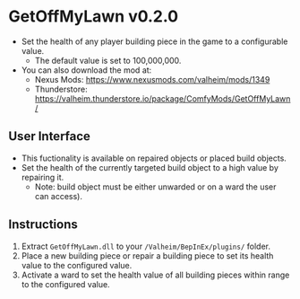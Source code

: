 # GetOffMyLawn v0.2.0

  * Set the health of any player building piece in the game to a configurable value.
    * The default value is set to 100,000,000.
  * You can also download the mod at:
    * Nexus Mods: https://www.nexusmods.com/valheim/mods/1349
    * Thunderstore: https://valheim.thunderstore.io/package/ComfyMods/GetOffMyLawn/

## User Interface

  * This fuctionality is available on repaired objects or placed build objects.
  * Set the health of the currently targeted build object to a high value by repairing it.
    * Note: build object must be either unwarded or on a ward the user can access).

## Instructions

  1. Extract `GetOffMyLawn.dll` to your `/Valheim/BepInEx/plugins/` folder.
  2. Place a new building piece or repair a building piece to set its health value to the configured value.
  3. Activate a ward to set the health value of all building pieces within range to the configured value.